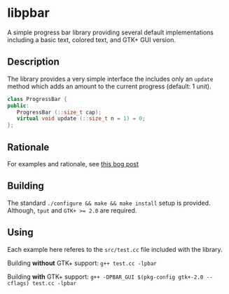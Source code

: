 # libpbar
A simple progress bar library providing several default implementations including a basic text, colored text, and GTK+ GUI version.

## Description
The library provides a very simple interface the includes only an `update` method which adds an amount to the current progress (default: 1 unit).

```c++
class ProgressBar {
public:
   ProgressBar (::size_t cap);
   virtual void update (::size_t n = 1) = 0;
};
```

## Rationale
For examples and rationale, see [this bog post](http://uu-kk.blogspot.com/2011/07/progress.html)

## Building
The standard `./configure && make && make install` setup is provided. Although, `tput` and `GTK+ >= 2.0` are required.

## Using
Each example here referes to the `src/test.cc` file included with the library.

Building __without__ GTK+ support: `g++ test.cc -lpbar`

Building __with__ GTK+ support: `g++ -DPBAR_GUI $(pkg-config gtk+-2.0 --cflags) test.cc -lpbar`
